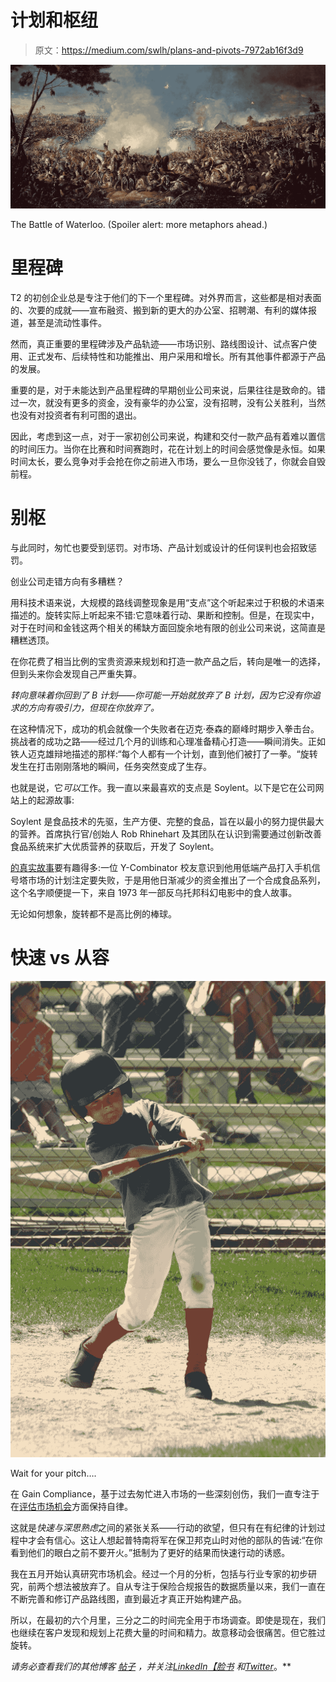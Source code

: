 # 计划和枢纽

> 原文：<https://medium.com/swlh/plans-and-pivots-7972ab16f3d9>

![](img/1f0823a6003216d8174aeb9671d38a1c.png)

The Battle of Waterloo. (Spoiler alert: more metaphors ahead.)

# **里程碑**

T2 的初创企业总是专注于他们的下一个里程碑。对外界而言，这些都是相对表面的、次要的成就——宣布融资、搬到新的更大的办公室、招聘潮、有利的媒体报道，甚至是流动性事件。

然而，真正重要的里程碑涉及产品轨迹——市场识别、路线图设计、试点客户使用、正式发布、后续特性和功能推出、用户采用和增长。所有其他事件都源于产品的发展。

重要的是，对于未能达到产品里程碑的早期创业公司来说，后果往往是致命的。错过一次，就没有更多的资金，没有豪华的办公室，没有招聘，没有公关胜利，当然也没有对投资者有利可图的退出。

因此，考虑到这一点，对于一家初创公司来说，构建和交付一款产品有着难以置信的时间压力。当你在比赛和时间赛跑时，花在计划上的时间会感觉像是永恒。如果时间太长，要么竞争对手会抢在你之前进入市场，要么一旦你没钱了，你就会自毁前程。

# **别枢**

与此同时，匆忙也要受到惩罚。对市场、产品计划或设计的任何误判也会招致惩罚。

创业公司走错方向有多糟糕？

用科技术语来说，大规模的路线调整现象是用“支点”这个听起来过于积极的术语来描述的。旋转实际上听起来不错:它意味着行动、果断和控制。但是，在现实中，对于在时间和金钱这两个相关的稀缺方面回旋余地有限的创业公司来说，这简直是糟糕透顶。

在你花费了相当比例的宝贵资源来规划和打造一款产品之后，转向是唯一的选择，但到头来你会发现自己严重失算。

*转向意味着你回到了 B 计划——你可能一开始就放弃了 B 计划，因为它没有你追求的方向有吸引力，但现在你放弃了。*

在这种情况下，成功的机会就像一个失败者在迈克·泰森的巅峰时期步入拳击台。挑战者的成功之路——经过几个月的训练和心理准备精心打造——瞬间消失。正如铁人迈克雄辩地描述的那样:“每个人都有一个计划，直到他们被打了一拳。“旋转发生在打击刚刚落地的瞬间，任务突然变成了生存。

也就是说，它*可以*工作。我一直以来最喜欢的支点是 Soylent。以下是它在公司网站上的起源故事:

Soylent 是食品技术的先驱，生产方便、完整的食品，旨在以最小的努力提供最大的营养。首席执行官/创始人 Rob Rhinehart 及其团队在认识到需要通过创新改善食品系统来扩大优质营养的获取后，开发了 Soylent。

[的真实故事](http://www.newyorker.com/magazine/2014/05/12/the-end-of-food)要有趣得多:一位 Y-Combinator 校友意识到他用低端产品打入手机信号塔市场的计划注定要失败，于是用他日渐减少的资金推出了一个合成食品系列，这个名字顺便提一下，来自 1973 年一部反乌托邦科幻电影中的食人故事。

无论如何想象，旋转都不是高比例的棒球。

# **快速 vs 从容**

![](img/5ff176bf4cfc8d14cba128b879612459.png)

Wait for your pitch….

在 Gain Compliance，基于过去匆忙进入市场的一些深刻创伤，我们一直专注于在[评估市场机会](https://blog.gaincompliance.com/assessing-market-opportunities-25d6b0d38537#.s8o035j9q)方面保持自律。

这就是*快速与深思熟虑*之间的紧张关系——行动的欲望，但只有在有纪律的计划过程中才会有信心。这让人想起普特南将军在保卫邦克山时对他的部队的告诫:“在你看到他们的眼白之前不要开火。”抵制为了更好的结果而快速行动的诱惑。

我在五月开始认真研究市场机会。经过一个月的分析，包括与行业专家的初步研究，前两个想法被放弃了。自从专注于保险合规报告的数据质量以来，我们一直在不断完善和修订产品路线图，直到最近才真正开始构建产品。

所以，在最初的六个月里，三分之二的时间完全用于市场调查。即使是现在，我们也继续在客户发现和规划上花费大量的时间和精力。故意移动会很痛苦。但它胜过旋转。

*请务必查看我们的其他博客* [*帖子*](https://gaincompliance.com/blog) *，并关注*[*LinkedIn*](https://www.linkedin.com/company-beta/10871786/)*[*【脸书*](https://www.facebook.com/gaincompliance/) *和*[*Twitter*](https://twitter.com/gaincompliance)*。**